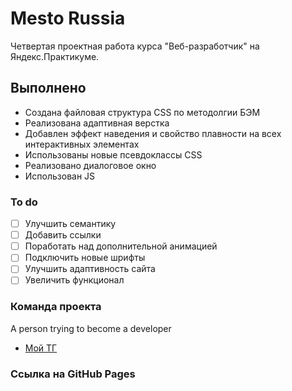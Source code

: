 # Mesto Russia

Четвертая проектная работа курса "Веб-разработчик" на Яндекс.Практикуме.

## **Выполнено**

* Создана файловая структура CSS по методолгии БЭМ
* Реализована адаптивная верстка
* Добавлен эффект наведения и свойство плавности на всех интерактивных элементах
* Использованы новые псевдоклассы CSS
* Реализовано диалоговое окно
* Использован JS


### To do

- [ ] Улучшить семантику
- [ ] Добавить ссылки
- [ ] Поработать над дополнительной анимацией
- [ ] Подключить новые шрифты 
- [ ] Улучшить адаптивность сайта
- [ ] Увеличить функционал 

### Команда проекта

А person trying to become a developer

- [Мой ТГ](https://t.me/tsymbal_inna1) 

### Ссылка на GitHub Pages



